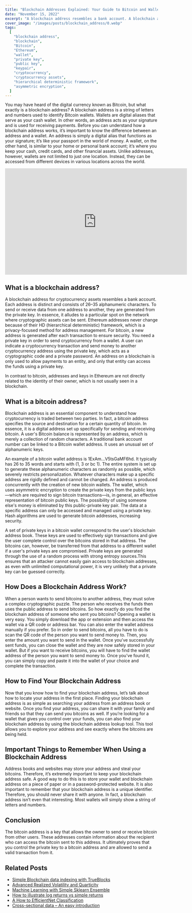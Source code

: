 ```yaml
---
title: "Blockchain Addresses Explained: Your Guide to Bitcoin and Wallet Security"
date: "November 15, 2022"
excerpt: "A blockchain address resembles a bank account. A blockchain address acts as a digital location for cryptocurrency."
cover_image: "/images/posts/blockchain_address/0.webp"
tags:
  [
    "blockchain address",
    "blockchain",
    "Bitcoin",
    "Ethereum",
    "wallet",
    "private key",
    "public key",
    "keypair",
    "cryptocurrency",
    "cryptocurrency assets",
    "hierarchical deterministic framework",
    "asymmetric encryption",
  ]
---
```


You may have heard of the digital currency known as Bitcoin, but what exactly is a blockchain address? A blockchain address is a string of letters and numbers used to identify Bitcoin wallets. Wallets are digital aliases that serve as your cash wallet. In other words, an address acts as your signature and is used for receiving payments. Before you can understand how a blockchain address works, it’s important to know the difference between an address and a wallet. An address is simply a digital alias that functions as your signature; it’s like your passport in the world of money. A wallet, on the other hand, is similar to your home or personal bank account; it’s where you keep your cash, credit cards, and other financial assets. Unlike addresses, however, wallets are not limited to just one location. Instead, they can be accessed from different devices in various locations across the world.

<div className="flex justify-center">
    <iframe width="600" height="350" src="https://www.youtube.com/embed/MoQa_zdmoKs?autoplay=1&mute=1" title="YouTube video player" frameBorder="0" allow="accelerometer; autoplay; clipboard-write; encrypted-media; gyroscope; picture-in-picture;fullscreen"></iframe>
</div>

## What is a blockchain address?

A blockchain address for cryptocurrency assets resembles a bank account. Each address is distinct and consists of 26–35 alphanumeric characters.
To send or receive data from one address to another, they are generated from the private key. In essence, it alludes to a particular spot on the network where cryptographic assets can be sent.
Ethereum addresses never change because of their HD (hierarchical deterministic) framework, which is a privacy-focused method for address management. For bitcoin, a new address is generated after each transaction to ensure security.
You need a private key in order to send cryptocurrency from a wallet. A user can indicate a cryptocurrency transaction and send money to another cryptocurrency address using the private key, which acts as a cryptographic code and a private password.
An address on a blockchain is only used to allow payments to an entity, and only that entity can access the funds using a private key.

In contrast to bitcoin, addresses and keys in Ethereum are not directly related to the identity of their owner, which is not usually seen in a blockchain.

## What is a bitcoin address?

Blockchain address is an essential component to understand how cryptocurrency is traded between two parties. In fact, a bitcoin address specifies the source and destination for a certain quantity of bitcoin.
In essence, it is a digital address set up specifically for sending and receiving bitcoin.
A user's Bitcoin balance is represented by an address, which is merely a collection of random characters.
A traditional bank account number can be linked to a Bitcoin wallet address. It uses an unusual set of alphanumeric keys.

An example of a bitcoin wallet address is 1ExAm...V5tsGaMF6hd. It typically has 26 to 35 words and starts with (1, 3 or bc 1).
The entire system is set up to generate these alphanumeric characters as randomly as possible, which severely restricts personalization. Whatever characters make up a specific address are rigidly defined and cannot be changed. An address is produced concurrently with the creation of new bitcoin wallets.
The wallet, which uses asymmetric encryption to create the private keys from the public keys—which are required to sign bitcoin transactions—is, in general, an effective representation of bitcoin public keys. The possibility of using someone else's money is eliminated by this public-private key pair. The data at a specific address can only be accessed and managed using a private key. Hash algorithms are used to generate bitcoin addresses, increasing security.

A set of private keys in a bitcoin wallet correspond to the user's blockchain address book. These keys are used to effectively sign transactions and give the user complete control over the bitcoins stored in that address. The bitcoins can, however, be transferred from that address to a different wallet if a user's private keys are compromised. Private keys are generated through the use of a random process with strong entropy sources.This ensures that an attacker cannot easily gain access to blockchain addresses, as even with unlimited computational power, it is very unlikely that a private key can be guessed correctly.

## How Does a Blockchain Address Work?

When a person wants to send bitcoins to another address, they must solve a complex cryptographic puzzle. The person who receives the funds then uses the public address to send bitcoins. So how exactly do you find the blockchain address of someone who sent you bitcoins? Opening a wallet is very easy. You simply download the app or extension and then access the wallet via a QR code or address bar. You can also enter the wallet address manually if you prefer. So in order to send bitcoins, all you have to do is scan the QR code of the person you want to send money to. Then, you enter the amount you want to send in the wallet. Once you’ve successfully sent funds, you can close the wallet and they are now safely stored in your wallet. But if you want to receive bitcoins, you will have to find the wallet address of the person you want to send money to. Once you’ve found it, you can simply copy and paste it into the wallet of your choice and complete the transaction.

## How to Find Your Blockchain Address

Now that you know how to find your blockchain address, let’s talk about how to locate your address in the first place. Finding your blockchain address is as simple as searching your address from an address book or website. Once you find your address, you can share it with your family and friends so that they can send you bitcoins as well. If you’re looking for a wallet that gives you control over your funds, you can also find your blockchain address by using the blockchain address lookup tool. This tool allows you to explore your address and see exactly where the bitcoins are being held.

## Important Things to Remember When Using a Blockchain Address

Address books and websites may store your address and steal your bitcoins. Therefore, it’s extremely important to keep your blockchain address safe. A good way to do this is to store your wallet and blockchain address on a piece of paper or in a password-protected website. It is also important to remember that your blockchain address is a unique identifier. Therefore, you should never share it with anyone. In fact, a blockchain address isn’t even that interesting. Most wallets will simply show a string of letters and numbers.

## Conclusion

The bitcoin address is a key that allows the owner to send or receive bitcoin from other users. These addresses contain information about the recipient who can access the bitcoin sent to this address. It ultimately proves that you control the private key to a bitcoin address and are allowed to send a valid transaction from it.

## Related Posts

- [Simple Blockchain data indexing with TrueBlocks](https://dspyt.com/blockchain-data-indexer-with-trueblocks)
- [Advanced Realized Volatility and Quarticity](https://dspyt.com/advanced-realized-volatility-and-quarticity)
- [Machine Learning with Simple Sklearn Ensemble](https://dspyt.com/machine-learning-simple-sklearn-ensemble)
- [How to illustrate log returns vs simple returns](https://dspyt.com/simple-returns-log-return-and-volatility-simple-introduction)
- [A How to EfficientNet Classification](https://dspyt.com/efficientnet-classification)
- [Cross-sectional data – An easy introduction](https://dspyt.com/cross-sectional-data-an-easy-introduction)
